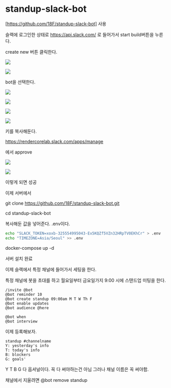# standup-slack-bot 

[https://github.com/18F/standup-slack-bot] 사용

슬랙에 로그인한 상태로 https://api.slack.com/ 로 들어가서 start build버튼을 누른다.

create new 버튼 클릭한다.

![](create-app.png)

![](create-app-bot.png)

bot을 선택한다. 

![](create-app-bot-user.png)

![](create-app-bot-user-1.png)

![](create-app-oauth.png)

![](create-app-oauth-1.png)

키를 복사해둔다.

https://rendercorelab.slack.com/apps/manage

에서 approve 

![](aprove-app.png)


![](bot.png)

이렇게 되면 성공

이제 서버에서 

git clone https://github.com/18F/standup-slack-bot.git

cd standup-slack-bot

복사해둔 값을 넣어준다. .env이다.

```bash 
echo "SLACK_TOKEN=xoxb-325554995043-Ex5KQZf5VZn32HRpTV0EKhCr" > .env
echo "TIMEZONE=Asia/Seoul" >> .env
```

docker-compose up -d

서버 설치 완료 

이제 슬랙에서 특정 채널에 들어가서 세팅을 한다. 

특정 채널에 봇을 초대를 하고 월요일부터 금요일가지 9:00 시에 스탠드업 미팅을 한다. 

```
/invite @bot 
@bot reminder 10 
@bot create standup 09:00am M T W Th F
@bot enable updates
@bot audience @here

@bot when
@bot interview
```

이제 등록해보자.
```
standup #channelname
Y: yesterday's info
T: today's info
B: blockers
G: goals'
```
Y T B G 다 옵셔널이다. 꼭 다 써야하는건 아님 그러나  채널 이름은 꼭 써야함.

채널에서 지울려면 @bot remove standup




